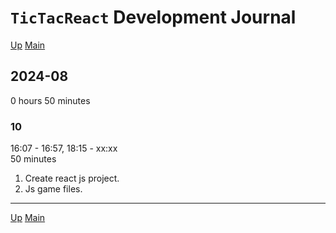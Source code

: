 # `TicTacReact` Development Journal

[Up](index.md)
[Main](../../../../index.md)

## 2024-08

0 hours 50 minutes

### 10

16:07 - 16:57, 18:15 - xx:xx  
50 minutes

1. Create react js project.
2. Js game files.

---

[Up](index.md)
[Main](../../../../index.md)

